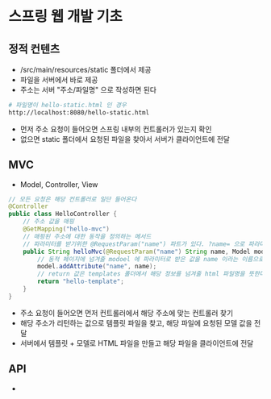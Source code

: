 # 스프링 웹 개발 기초

## 정적 컨텐츠
- /src/main/resources/static 폴더에서 제공
- 파일을 서버에서 바로 제공
- 주소는 서버 "주소/파일명" 으로 작성하면 된다

```bash
# 파일명이 hello-static.html 인 경우
http://localhost:8080/hello-static.html
```

- 먼저 주소 요청이 들어오면 스프링 내부의 컨트롤러가 있는지 확인
- 없으면 static 폴더에서 요청된 파일을 찾아서 서버가 클라이언트에 전달

## MVC
- Model, Controller, View

```java
// 모든 요청은 해당 컨트롤러로 일단 들어온다
@Controller
public class HelloController {
    // 주소 값을 매핑    
    @GetMapping("hello-mvc")
    // 매핑된 주소에 대한 동작을 정의하는 메서드
    // 파라미터를 받기위한 @RequestParam("name") 파트가 있다. ?name= 으로 파라미터 받기
    public String helloMvc(@RequestParam("name") String name, Model model) {
        // 동적 페이지에 넘겨줄 modoel 에 파라미터로 받은 값을 name 이라는 이름으로 넘겨줌
        model.addAttribute("name", name);
        // return 값은 templates 폴더에서 해당 정보를 넘겨줄 html 파일명을 뜻한다
        return "hello-template";
    }
}
```

- 주소 요청이 들어오면 먼저 컨트롤러에서 해당 주소에 맞는 컨트롤러 찾기
- 해당 주소가 리턴하는 값으로 템플릿 파일을 찾고, 해당 파일에 요청된 모델 값을 전달
- 서버에서 템플릿 + 모델로 HTML 파일을 만들고 해당 파일을 클라이언트에 전달


## API
- 